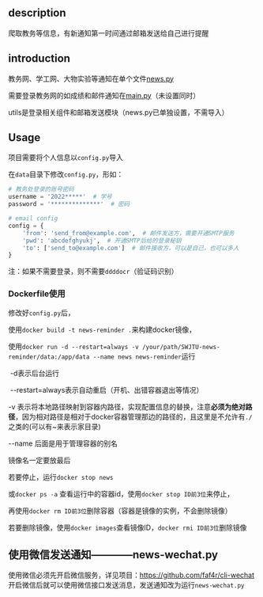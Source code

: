 ## description

爬取教务等信息，有新通知第一时间通过邮箱发送给自己进行提醒

## introduction

教务网、学工网、大物实验等通知在单个文件[news.py](./news.py)

需要登录教务网的如成绩和邮件通知在[main.py](./main.py)（未设置同时）

utils是登录相关组件和邮箱发送模块（news.py已单独设置，不需导入）

## Usage

项目需要将个人信息以`config.py`导入

在`data`目录下修改`config.py`，形如：

```python
# 教务处登录的账号密码
username = '2022*****'  # 学号
password = '**************'  # 密码

# email config
config = {
    'from': 'send_from@example.com',  # 邮件发送方，需要开通SMTP服务
    'pwd': 'abcdefghyukj',  # 开通SMTP后给的登录秘钥
    'to': ['send_to@example.com']  # 邮件接收方，可以是自己，也可以多人
}
```
注：如果不需要登录，则不需要`ddddocr`（验证码识别）

### Dockerfile使用

修改好`config.py`后，

使用`docker build -t news-reminder .`来构建docker镜像，

使用`docker run -d --restart=always -v /your/path/SWJTU-news-reminder/data:/app/data --name news news-reminder`运行

​	-d表示后台运行

​	--restart=always表示自动重启（开机、出错容器退出等情况）

   -v 表示将本地路径映射到容器内路径，实现配置信息的替换，注意**必须为绝对路径**，因为相对路径是相对于docker容器管理那边的路径的，且这里是不允许有`./`之类的(可以有~来表示家目录)

   --name 后面是用于管理容器的别名

   镜像名一定要放最后

若要停止，运行`docker stop news`

或`docker ps -a` 查看运行中的容器id，使用`docker stop ID前3位`来停止，

再使用`docker rm ID前3位`删除容器（容器是镜像的实例，不会删除镜像）

若要删除镜像，使用`docker images`查看镜像ID，`docker rmi ID前3位`删除镜像

## 使用微信发送通知————news-wechat.py
使用微信必须先开启微信服务，详见项目：https://github.com/faf4r/cli-wechat
开启微信后就可以使用微信接口发送消息，发送通知改为运行`news-wechat.py`
